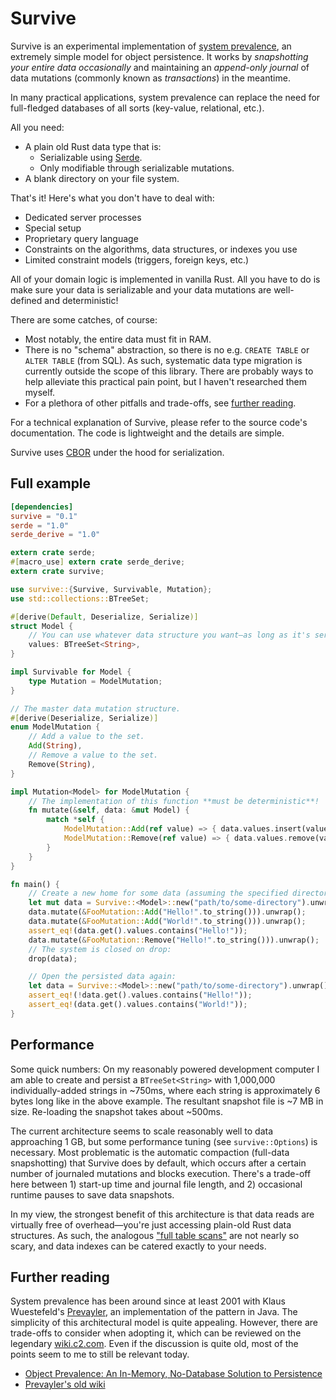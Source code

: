 # Survive

Survive is an experimental implementation of [system
prevalence](https://en.wikipedia.org/wiki/System_prevalence), an extremely
simple model for object persistence. It works by *snapshotting your entire data
occasionally* and maintaining an *append-only journal* of data mutations
(commonly known as *transactions*) in the meantime.

In many practical applications, system prevalence can replace the need for
full-fledged databases of all sorts (key-value, relational, etc.).

All you need:

* A plain old Rust data type that is:
  * Serializable using [Serde](http://serde.rs/).
  * Only modifiable through serializable mutations.
* A blank directory on your file system.

That's it! Here's what you don't have to deal with:

* Dedicated server processes
* Special setup
* Proprietary query language
* Constraints on the algorithms, data structures, or indexes you use
* Limited constraint models (triggers, foreign keys, etc.)

All of your domain logic is implemented in vanilla Rust. All you have to do is
make sure your data is serializable and your data mutations are well-defined and
deterministic!

There are some catches, of course:

* Most notably, the entire data must fit in RAM.
* There is no "schema" abstraction, so there is no e.g. `CREATE TABLE` or `ALTER
  TABLE` (from SQL). As such, systematic data type migration is currently
  outside the scope of this library. There are probably ways to help alleviate
  this practical pain point, but I haven't researched them myself.
* For a plethora of other pitfalls and trade-offs, see [further
  reading](#further-reading).

For a technical explanation of Survive, please refer to the source code's
documentation. The code is lightweight and the details are simple.

Survive uses [CBOR](https://github.com/pyfisch/cbor) under the hood for
serialization.

## Full example

```toml
[dependencies]
survive = "0.1"
serde = "1.0"
serde_derive = "1.0"
```

```rust
extern crate serde;
#[macro_use] extern crate serde_derive;
extern crate survive;

use survive::{Survive, Survivable, Mutation};
use std::collections::BTreeSet;

#[derive(Default, Deserialize, Serialize)]
struct Model {
    // You can use whatever data structure you want—as long as it's serializable!
    values: BTreeSet<String>,
}

impl Survivable for Model {
    type Mutation = ModelMutation;
}

// The master data mutation structure.
#[derive(Deserialize, Serialize)]
enum ModelMutation {
    // Add a value to the set.
    Add(String),
    // Remove a value to the set.
    Remove(String),
}

impl Mutation<Model> for ModelMutation {
    // The implementation of this function **must be deterministic**!
    fn mutate(&self, data: &mut Model) {
        match *self {
            ModelMutation::Add(ref value) => { data.values.insert(value.clone()); },
            ModelMutation::Remove(ref value) => { data.values.remove(value); },
        }
    }
}

fn main() {
    // Create a new home for some data (assuming the specified directory does not yet exist):
    let mut data = Survive::<Model>::new("path/to/some-directory").unwrap();
    data.mutate(&FooMutation::Add("Hello!".to_string())).unwrap();
    data.mutate(&FooMutation::Add("World!".to_string())).unwrap();
    assert_eq!(data.get().values.contains("Hello!"));
    data.mutate(&FooMutation::Remove("Hello!".to_string())).unwrap();
    // The system is closed on drop:
    drop(data);

    // Open the persisted data again:
    let data = Survive::<Model>::new("path/to/some-directory").unwrap();
    assert_eq!(!data.get().values.contains("Hello!"));
    assert_eq!(data.get().values.contains("World!"));
}
```

## Performance

Some quick numbers: On my reasonably powered development computer I am able to
create and persist a `BTreeSet<String>` with 1,000,000 individually-added
strings in ~750ms, where each string is approximately 6 bytes long like in the
above example. The resultant snapshot file is ~7 MB in size. Re-loading the
snapshot takes about ~500ms.

The current architecture seems to scale reasonably well to data approaching 1
GB, but some performance tuning (see `survive::Options`) is necessary. Most
problematic is the automatic compaction (full-data snapshotting) that Survive
does by default, which occurs after a certain number of journaled mutations and
blocks execution. There's a trade-off here between 1) start-up time and journal
file length, and 2) occasional runtime pauses to save data snapshots.

In my view, the strongest benefit of this architecture is that data reads are
virtually free of overhead—you're just accessing plain-old Rust data structures.
As such, the analogous ["full table
scans"](https://en.wikipedia.org/wiki/Full_table_scan) are not nearly so scary,
and data indexes can be catered exactly to your needs.

## Further reading

System prevalence has been around since at least 2001 with Klaus Wuestefeld's
[Prevayler](http://prevayler.org/), an implementation of the pattern in Java.
The simplicity of this architectural model is quite appealing. However, there
are trade-offs to consider when adopting it, which can be reviewed on the
legendary [wiki.c2.com](http://wiki.c2.com/?PrevalenceLayer). Even if the
discussion is quite old, most of the points seem to me to still be relevant
today.

* [Object Prevalence: An In-Memory, No-Database Solution to
  Persistence](https://medium.com/@paul_83250/object-prevalence-an-in-memory-no-database-solution-to-persistence-a1ebcd1493b0)
* [Prevayler's old wiki](http://prevayler.org/old_wiki/Welcome.html)
